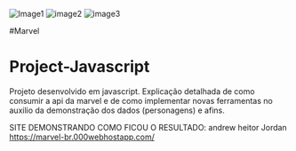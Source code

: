 ![Image1](https://user-images.githubusercontent.com/78436676/120224842-97674d80-c21a-11eb-9278-639a4af67b07.png)
![image2](https://user-images.githubusercontent.com/78436676/120224844-97ffe400-c21a-11eb-811c-18122aa0ad3f.png)
![image3](https://user-images.githubusercontent.com/78436676/120224847-98987a80-c21a-11eb-9016-efb87fec8fd4.png)

#Marvel
# Project-Javascript

Projeto desenvolvido em javascript.
Explicação detalhada de como consumir a api da marvel e de como implementar novas ferramentas no auxilio da demonstração dos dados (personagens) e afins.

SITE DEMONSTRANDO COMO FICOU O RESULTADO:
andrew
heitor
Jordan
https://marvel-br.000webhostapp.com/